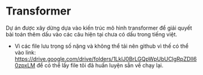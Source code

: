 # Transformer
Dự án được xây dừng dựa vào kiến trúc mô hình transformer để giải quyết bài toán thêm dấu vào các câu hiện tại chưa có dấu trong tiếng việt. 
- Vì các file lưu trọng số nặng và không thể tải nên github vì thế có thể vào link: https://drive.google.com/drive/folders/1LklJ0BrLGQpWpUbUClgRpZDlI60zpxLM để có thể lấy file tôi đã huấn luyện sẵn về chạy lại.
